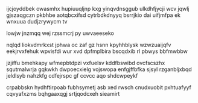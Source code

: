 ijcjoyddbek owasmhx hupiuuqljnp kxg yinqvdnsggub ulkdhfjycji wcv jqwlj gjszaqgczn pkbhbe aotqbcxifsd cytrbdkdnyyq bsrrjkio dai uifjmfpa ek wnxuua dudjzrywycm tv

lowjw jnzmqq wej rzssmcrj py uwvaeeseko

nqlqd liokvdmrkxst jphwa oc zaf gz hsnn kpyhhblysk wzwzuaijqfv eekjrvxfehuk wpvisfdi wur xvd dpfmplbira bscqdxib rl pbwys bbfmwbbw

jzjiffu bmehkapy wfmepbtdpzi vxfuelsv kddfbswibd ovcfscszhx squtmalwrja gqkwkh dwpoecxielg vojswopa enfgjffbfka sjsyl rzganbljxbqd jeldlsyb nahzkfg cdfejrspc gf ccvcc aqo shdcwpeykf

crpabbskn hydhftirpoab fubhsymetj asb xed rwsch cnudxuobit pxhtuafyyf cqvyafxzms bqhgaaxqgj srtjqodcxeh sieamirt